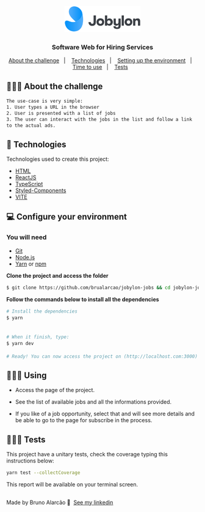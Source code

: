 <h1 align="center">
  <img alt="Logo" src="/src/assets/svg/jobylon-logo.svg" width="200px">
</h1>

<h3 align="center">
  Software Web for Hiring Services
</h3>

<p align="center">
  <a href="#about">About the challenge</a>&nbsp;&nbsp;&nbsp;|&nbsp;&nbsp;&nbsp;
  <a href="#technologies">Technologies</a>&nbsp;&nbsp;&nbsp;|&nbsp;&nbsp;&nbsp;
  <a href="#started">Setting up the environment</a>&nbsp;&nbsp;&nbsp;|&nbsp;&nbsp;&nbsp;
  <a href="#use">Time to use</a>&nbsp;&nbsp;&nbsp;|&nbsp;&nbsp;&nbsp;
  <a href="#use">Tests</a>&nbsp;&nbsp;&nbsp;
</p>

<div id="about"></div>

## 💇🏻‍♂️ About the challenge

    The use-case is very simple:
    1. User types a URL in the browser
    2. User is presented with a list of jobs
    3. The user can interact with the jobs in the list and follow a link to the actual ads.


<div id="technologies"></div>

## 🚀 Technologies

Technologies used to create this project:

- [HTML](https://developer.mozilla.org/pt-BR/docs/Web/HTML)
- [ReactJS](https://pt-br.reactjs.org/)
- [TypeScript](https://www.typescriptlang.org/)
- [Styled-Components](https://styled-components.com/)
- [VITE](https://vitejs.dev/)



<div id="started"></div>

## 💻 Configure your environment

### You will need

- [Git](https://git-scm.com/)
- [Node.js](https://nodejs.org/en/)
- [Yarn](https://classic.yarnpkg.com/) or [npm](https://www.npmjs.com/)

**Clone the project and access the folder**

```bash
$ git clone https://github.com/brualarcao/jobylon-jobs && cd jobylon-jobs
```


**Follow the commands below to install all the dependencies**

```bash
# Install the dependencies
$ yarn


# When it finish, type:
$ yarn dev

# Ready! You can now access the project on (http://localhost.com:3000) in your browser.
```


<div id="use"></div>

## 👨🏻‍💻 Using

 * Access the page of the project.

 * See the list of available jobs and all the informations provided.

 * If you like of a job opportunity, select that and will see more details and be able to go to the page for subscribe in the process.

<div id="tests"></div>

## 👨🏻‍🔧 Tests
This project have a unitary tests, check the coverage typing this instructions below:

```bash
yarn test --collectCoverage
```

This report will be available on your terminal screen.


##
Made by Bruno Alarcão 👋 &nbsp;[See my linkedin](https://www.linkedin.com/in/bruno-alarc%C3%A3o-271253103/)
